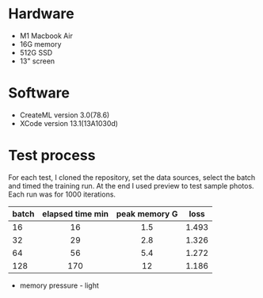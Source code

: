 # Hardware
* M1 Macbook Air
* 16G memory
* 512G SSD
* 13" screen

# Software
* CreateML version 3.0(78.6)
* XCode version 13.1(13A1030d) 

# Test process

For each test, I cloned the repository, set the data sources, select the batch and timed the training run. At the end I used preview to test sample photos. Each run was for 1000 iterations.

|batch	 | elapsed time min | peak memory G | loss |
|--------|:----------------:|:-------------:|------|
|16	     |16                |	1.5           |1.493 |
|32      |29                | 2.8           |1.326 |
|64      |56                |5.4            |1.272 |
|128     |170               |12             |1.186 |

* memory pressure - light
